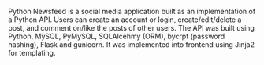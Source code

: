 Python Newsfeed is a social media application built as an implementation of a Python API.  Users can create an account or login, create/edit/delete a post, and comment
on/like the posts of other users.  The API was built using Python, MySQL, PyMySQL, SQLAlcehmy (ORM), bycrpt (password hashing), Flask and gunicorn.  It was implemented
into frontend using Jinja2 for templating.
